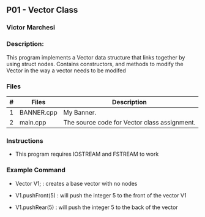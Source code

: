 ## P01 - Vector Class
### Victor Marchesi
### Description:

This program implements a Vector data structure that links together by using struct nodes.
Contains constructors, and methods to modify the Vector in the way a vector needs to be modifed

### Files

|   #   | Files    | Description                      |
| :---: | -------- | -------------------------------- |
|   1   | BANNER.cpp | My Banner. |
|   2   | main.cpp | The source code for Vector class assignment. |


### Instructions

- This program requires IOSTREAM and FSTREAM to work

### Example Command

- Vector V1; : creates a base vector with no nodes

- V1.pushFront(5) : will push the integer 5 to the front of the vector V1

- V1.pushRear(5) : will push the integer 5 to the back of the vector
